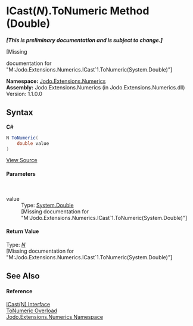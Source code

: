 # ICast(*N*).ToNumeric Method (Double)
 _**\[This is preliminary documentation and is subject to change.\]**_

\[Missing <summary> documentation for "M:Jodo.Extensions.Numerics.ICast`1.ToNumeric(System.Double)"\]

**Namespace:**&nbsp;<a href="N_Jodo_Extensions_Numerics">Jodo.Extensions.Numerics</a><br />**Assembly:**&nbsp;Jodo.Extensions.Numerics (in Jodo.Extensions.Numerics.dll) Version: 1.1.0.0

## Syntax

**C#**<br />
``` C#
N ToNumeric(
	double value
)
```

<a href="https://github.com/JosephJShort/Jodo.Extensions/blob/main/src/Jodo.Extensions.Numerics/ICast.cs" rel="noopener noreferrer" title="View the source code">View Source</a><br />

#### Parameters
&nbsp;<dl><dt>value</dt><dd>Type: <a href="https://docs.microsoft.com/dotnet/api/system.double" target="_blank" rel="noopener noreferrer">System.Double</a><br />\[Missing <param name="value"/> documentation for "M:Jodo.Extensions.Numerics.ICast`1.ToNumeric(System.Double)"\]</dd></dl>

#### Return Value
Type: <a href="T_Jodo_Extensions_Numerics_ICast_1">*N*</a><br />\[Missing <returns> documentation for "M:Jodo.Extensions.Numerics.ICast`1.ToNumeric(System.Double)"\]

## See Also


#### Reference
<a href="T_Jodo_Extensions_Numerics_ICast_1">ICast(N) Interface</a><br /><a href="Overload_Jodo_Extensions_Numerics_ICast_1_ToNumeric">ToNumeric Overload</a><br /><a href="N_Jodo_Extensions_Numerics">Jodo.Extensions.Numerics Namespace</a><br />